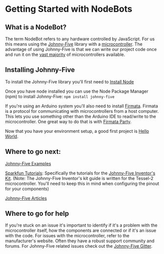 # Getting Started with NodeBots

## What is a NodeBot?
The term NodeBot refers to any hardware controlled by JavaScript.  For us this means using the [Johnny-Five](http://johnny-five.io/) library with a [microcontroller](https://en.wikipedia.org/wiki/Microcontroller).  The advantage of using Johnny-Five is that we can write our project code once and run it on the [vast majority](http://johnny-five.io/platform-support/) of microcontrollers available.

## Installing Johnny-Five
To install the Johnny-Five library you'll first need to [Install Node](https://nodejs.org/en/download/package-manager/#osx)

Once you have node installed you can use the Node Package Manager (npm) to install Johnny-Five:
`npm install johnny-five`

If you're using an Arduino system you'll also need to install [Firmata](https://github.com/firmata/arduino).  Firmata is a protocol for communicating with microcontrollers from a host computer.  This lets you use something other than the Arduino IDE to read/write to the microcontroller.  One great way to do that is with [Firmata Party](https://github.com/noopkat/firmata-party).

Now that you have your environment setup, a good first project is [Hello World](http://johnny-five.io/#hello-world).

## Where to go next:

[Johnny-Five Examples](http://johnny-five.io/examples/)

[Sparkfun Tutorials](https://learn.sparkfun.com/tutorials): Specifically the tutorials for the 
[Johnny-Five Inventor's Kit](https://learn.sparkfun.com/tutorials/experiment-guide-for-the-johnny-five-inventors-kit). (Note: The Johnny-Five Inventor's kit guide is written for the Tessel-2 microcontroller.  You'll need to keep this in mind when configuring the pinout for your components)

[Johnny-Five Articles](http://johnny-five.io/articles/)

## Where to go for help
If you're stuck on an issue it's important to identify if it's a problem with the microcontroller itself, how the components are connected or if it's an issue with the code. For issues with the microcontroller, refer to the manufacturer's website.  Often they have a robust support community and forums.  For Johnny-Five related issues check out the [Johnny-Five Gitter](https://gitter.im/rwaldron/johnny-five).



